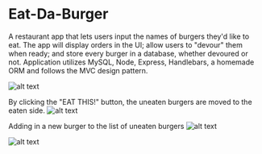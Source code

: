# Eat-Da-Burger
A restaurant app that lets users input the names of burgers they'd like to eat. The app will display orders in the UI; allow users to "devour" them when ready; and store every burger in a database, whether devoured or not. Application utilizes MySQL, Node, Express, Handlebars, a homemade ORM and follows the MVC design pattern.


![alt text](public/assets/img/ScreenShot1.png)

By clicking the "EAT THIS!" button, the uneaten burgers are moved to the eaten side.
![alt text](public/assets/img/ScreenShot2.png)

Adding in a new burger to the list of uneaten burgers
![alt text](public/assets/img/ScreenShot3.png)

![alt text](public/assets/img/ScreenShot4.png)